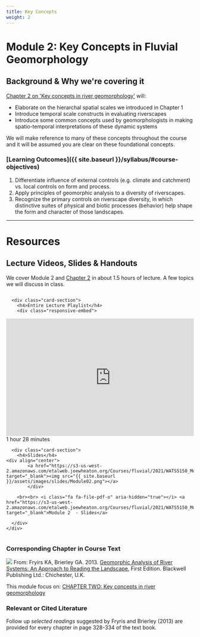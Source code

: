 ```yaml
---
title: Key Concepts
weight: 2
---
```

# Module 2: Key Concepts in Fluvial Geomorphology

## Background & Why we're covering it

 [Chapter 2 on  'Key concepts in river geomorphology'](https://ebookcentral-proquest-com.dist.lib.usu.edu/lib/usu/reader.action?docID=1032536&ppg=25) will:
 - Elaborate on the hierarchal spatial scales we introduced in Chapter 1
 - Introduce temporal scale constructs  in evaluating riverscapes
 - Introduce some common concepts used by geomorphologists in making spatio-temporal interpretations of these dynamic systems

We will make reference to many of these concepts throughout the course and it will be assumed you are clear on these foundational concepts. 

### [Learning Outcomes]({{ site.baseurl }}/syllabus/#course-objectives)

1. Differentiate influence of external controls (e.g. climate and catchment) vs. local controls on form and process. 
3. Apply principles of geomorphic analysis to a diversity of riverscapes.
3. Recognize the primary controls on riverscape diversity, in which distinctive suites of physical and biotic processes (behavior) help shape the form and character of those landscapes. 

   

------


# Resources 

## Lecture Videos, Slides & Handouts

We cover Module 2 and [Chapter 2](https://ebookcentral-proquest-com.dist.lib.usu.edu/lib/usu/reader.action?docID=1032536&ppg=25)  in about 1.5 hours of lecture. A few topics we will discuss in class. 

<div class="row small-up-2 medium-up-2">


  <div class="column">
    <div class="card">


      <div class="card-section">
        <h4>Entire Lecture Playlist</h4>
        <div class="responsive-embed"> 

<iframe width="560" height="315" src="https://www.youtube.com/embed/videoseries?list=PL0ZiZg4rilzL_JtW9FRZG90DIdqe9sqMh" frameborder="0" allow="autoplay; encrypted-media" allowfullscreen></iframe>
<br>


</div>
<i class="fa fa-clock-o" aria-hidden="true"></i> 1 hour  28 minutes <i class="fa fa-youtube-play" aria-hidden="true"></i>
      </div>
    </div>
  </div>

  <div class="column">
    <div class="card">


      <div class="card-section">
        <h4>Slides</h4>
    <div align="center">
        	<a href="https://s3-us-west-2.amazonaws.com/etalweb.joewheaton.org/Courses/fluvial/2021/WATS5150_Module_02_KeyConcepts.pdf" target="_blank"><img src="{{ site.baseurl }}/assets/images/slides/Module02.png"></a>
        	</div>
        
        <br><br> <i class="fa fa-file-pdf-o" aria-hidden="true"></i> <a href="https://s3-us-west-2.amazonaws.com/etalweb.joewheaton.org/Courses/fluvial/2021/WATS5150_Module_02_KeyConcepts.pdf" target="_blank">Module 2  - Slides</a>
        
      </div>
    </div>

  </div>
</div>

### Corresponding Chapter in Course Text
<a href="https://www.wiley.com/en-au/Geomorphic+Analysis+of+River+Systems%3A+An+Approach+to+Reading+the+Landscape-p-9781405192743"><img class="float-right" src="{{ site.baseurl }}/assets/images/covers/ReadingLandscape.png"></a>  From:
Fryirs KA, Brierley GA. 2013. [Geomorphic Analysis of River Systems: An Approach to Reading the Landscape](https://www.wiley.com/en-au/Geomorphic+Analysis+of+River+Systems%3A+An+Approach+to+Reading+the+Landscape-p-9781405192743), First Edition.  Blackwell Publishing Ltd.: Chichester, U.K.

This module focus on: [CHAPTER TWO: Key concepts in river geomorphology](https://ebookcentral-proquest-com.dist.lib.usu.edu/lib/usu/reader.action?docID=1032536&ppg=25)


### Relevant or Cited Literature
Follow up *selected readings* suggested by Fryris and Brierley (2013) are provided for every chapter in page 328-334 of the text book. 



